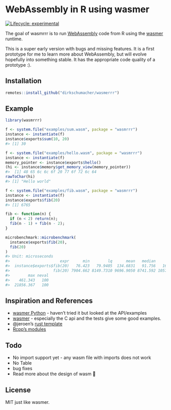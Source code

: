 
<!-- README.md is generated from README.Rmd. Please edit that file -->

# WebAssembly in R using wasmer

<!-- badges: start -->

[![Lifecycle:
experimental](https://img.shields.io/badge/lifecycle-experimental-orange.svg)](https://www.tidyverse.org/lifecycle/#experimental)
<!-- badges: end -->

The goal of wasmrrr is to run
[WebAssembly](https://developer.mozilla.org/en-US/docs/WebAssembly/Concepts)
code from R using the [wasmer](https://wasmer.io/) runtime.

This is a super early version with bugs and missing features. It is a
first prototype for me to learn more about WebAssembly, but will evolve
hopefully into something stable. It has the appropriate code quality of
a prototype :).

## Installation

``` r
remotes::install_github("dirkschumacher/wasmerrr")
```

## Example

``` r
library(wasmrrr)
```

``` r
f <- system.file("examples/sum.wasm", package = "wasmrrr")
instance <- instantiate(f)
instance$exports$sum(10, 20)
#> [1] 30
```

``` r
f <- system.file("examples/hello.wasm", package = "wasmrrr")
instance <- instantiate(f)
memory_pointer <- instance$exports$hello()
(hi <- instance$memory$get_memory_view(memory_pointer))
#>  [1] 48 65 6c 6c 6f 20 77 6f 72 6c 64
rawToChar(hi)
#> [1] "Hello world"
```

``` r
f <- system.file("examples/fib.wasm", package = "wasmrrr")
instance <- instantiate(f)
instance$exports$fib(20)
#> [1] 6765

fib <- function(n) {
  if (n < 2) return(n);
  fib(n - 1) + fib(n - 2);
}

microbenchmark::microbenchmark(
  instance$exports$fib(20),
  fib(20)
)
#> Unit: microseconds
#>                      expr      min        lq      mean   median         uq
#>  instance$exports$fib(20)   76.423   79.9405  134.6831   91.756   167.7595
#>                   fib(20) 7904.662 8149.7310 9696.9050 8741.592 10578.1010
#>        max neval
#>    461.343   100
#>  21856.367   100
```

## Inspiration and References

  - [wasmer Python](https://github.com/wasmerio/python-ext-wasm) -
    haven’t tried it but looked at the API/examples
  - [wasmer](https://github.com/wasmerio/wasmer) - especially the C api
    and the tests give some good examples.
  - @jeroen’s [rust template](https://github.com/r-rust/hellorust)
  - [Rcpp’s
    modules](http://dirk.eddelbuettel.com/code/rcpp/Rcpp-modules.pdf)

## Todo

  - No import support yet - any wasm file with imports does not work
  - No Table
  - bug fixes
  - Read more about the design of wasm 🙈

## License

MIT just like wasmer.
